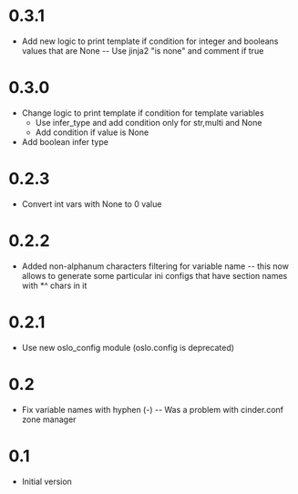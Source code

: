 0.3.1
=====

- Add new logic to print template if condition for integer and booleans values that are None
-- Use jinja2 "is none" and comment if true

0.3.0
=====

- Change logic to print template if condition for template variables
  - Use infer_type and add condition only for str,multi and None
  - Add condition if value is None
- Add boolean infer type

0.2.3
=====

- Convert int vars with None to 0 value

0.2.2
=====

- Added non-alphanum characters filtering for variable name
--  this now allows to generate some particular ini configs that have
    section names with *^ chars in it

0.2.1
=====

- Use new oslo_config module (oslo.config is deprecated)

0.2
====

- Fix variable names with hyphen (-)
-- Was a problem with cinder.conf zone manager

0.1
====

- Initial version
